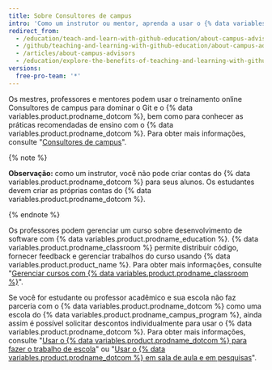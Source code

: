 ```yaml
---
title: Sobre Consultores de campus
intro: 'Como um instrutor ou mentor, aprenda a usar o {% data variables.product.prodname_dotcom %} na sua escola com treinamento e suporte de Consultores de campus.'
redirect_from:
  - /education/teach-and-learn-with-github-education/about-campus-advisors
  - /github/teaching-and-learning-with-github-education/about-campus-advisors
  - /articles/about-campus-advisors
  - /education/explore-the-benefits-of-teaching-and-learning-with-github-education/about-campus-advisors
versions:
  free-pro-team: '*'
---
```

Os mestres, professores e mentores podem usar o treinamento online Consultores de campus para dominar o Git e o {% data variables.product.prodname_dotcom %}, bem como para conhecer as práticas recomendadas de ensino com o {% data variables.product.prodname_dotcom %}.  Para obter mais informações, consulte "[Consultores de campus](https://education.github.com/teachers/advisors)".

{% note %}

**Observação:** como um instrutor, você não pode criar contas do {% data variables.product.prodname_dotcom %} para seus alunos. Os estudantes devem criar as próprias contas do {% data variables.product.prodname_dotcom %}.

{% endnote %}

Os professores podem gerenciar um curso sobre desenvolvimento de software com {% data variables.product.prodname_education %}. {% data variables.product.prodname_classroom %} permite distribuir código, fornecer feedback e gerenciar trabalhos do curso usando {% data variables.product.product_name %}. Para obter mais informações, consulte "[Gerenciar cursos com {% data variables.product.prodname_classroom %}](/education/manage-coursework-with-github-classroom)".

Se você for estudante ou professor acadêmico e sua escola não faz parceria com o {% data variables.product.prodname_dotcom %} como uma escola do {% data variables.product.prodname_campus_program %}, ainda assim é possível solicitar descontos individualmente para usar o {% data variables.product.prodname_dotcom %}. Para obter mais informações, consulte "[Usar o {% data variables.product.prodname_dotcom %} para fazer o trabalho de escola](/education/teach-and-learn-with-github-education/use-github-for-your-schoolwork)" ou "[Usar o {% data variables.product.prodname_dotcom %} em sala de aula e em pesquisas](/education/teach-and-learn-with-github-education/use-github-in-your-classroom-and-research/)".
